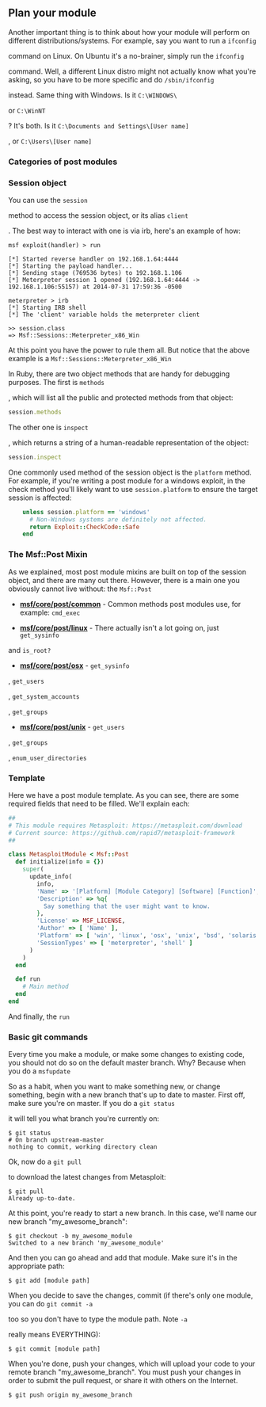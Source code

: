 ## Plan your module
Another important thing is to think about how your module will perform on different distributions/systems. For example, say you want to run a
```ifconfig```

command on Linux. On Ubuntu it's a no-brainer, simply run the
```ifconfig```

command. Well, a different Linux distro might not actually know what you're asking, so you have to be more specific and do
```/sbin/ifconfig```

instead. Same thing with Windows. Is it
```C:\WINDOWS\```

or
```C:\WinNT```

? It's both. Is it
```C:\Documents and Settings\[User name]```

, or
```C:\Users\[User name]```

### Categories of post modules
### Session object
You can use the
```session```

method to access the session object, or its alias
```client```

. The best way to interact with one is via irb, here's an example of how:
```msf
msf exploit(handler) > run

[*] Started reverse handler on 192.168.1.64:4444 
[*] Starting the payload handler...
[*] Sending stage (769536 bytes) to 192.168.1.106
[*] Meterpreter session 1 opened (192.168.1.64:4444 -> 192.168.1.106:55157) at 2014-07-31 17:59:36 -0500

meterpreter > irb
[*] Starting IRB shell
[*] The 'client' variable holds the meterpreter client

>> session.class
=> Msf::Sessions::Meterpreter_x86_Win
```

At this point you have the power to rule them all. But notice that the above example is a
```Msf::Sessions::Meterpreter_x86_Win```

In Ruby, there are two object methods that are handy for debugging purposes.  The first is
```methods```

, which will list all the public and protected methods from that object:
```ruby
session.methods
```

The other one is
```inspect```

, which returns a string of a human-readable representation of the object:
```ruby
session.inspect
```

One commonly used method of the session object is the `platform` method. For example, if you're writing a post module for a windows exploit, in the check method you'll likely want to use `session.platform` to ensure the target session is affected:
```ruby
    unless session.platform == 'windows'
      # Non-Windows systems are definitely not affected.
      return Exploit::CheckCode::Safe
    end
```

### The Msf::Post Mixin
As we explained, most post module mixins are built on top of the session object, and there are many out there. However, there is a main one you obviously cannot live without: the
```Msf::Post```

* **[msf/core/post/common](https://github.com/rapid7/metasploit-framework/blob/master/lib/msf/core/post/common.rb)** - Common methods post modules use, for example:
```cmd_exec```

* **[msf/core/post/linux](https://github.com/rapid7/metasploit-framework/tree/master/lib/msf/core/post/linux)** - There actually isn't a lot going on, just
```get_sysinfo```

and
```is_root?```

* **[msf/core/post/osx](https://github.com/rapid7/metasploit-framework/tree/master/lib/msf/core/post/osx)** -
```get_sysinfo```

,
```get_users```

,
```get_system_accounts```

,
```get_groups```

* **[msf/core/post/unix](https://github.com/rapid7/metasploit-framework/blob/master/lib/msf/core/post/unix.rb)** -
```get_users```

,
```get_groups```

,
```enum_user_directories```

### Template
Here we have a post module template. As you can see, there are some required fields that need to be filled. We'll explain each:
```ruby
##
# This module requires Metasploit: https://metasploit.com/download
# Current source: https://github.com/rapid7/metasploit-framework
##

class MetasploitModule < Msf::Post
  def initialize(info = {})
    super(
      update_info(
        info,
        'Name' => '[Platform] [Module Category] [Software] [Function]',
        'Description' => %q{
          Say something that the user might want to know.
        },
        'License' => MSF_LICENSE,
        'Author' => [ 'Name' ],
        'Platform' => [ 'win', 'linux', 'osx', 'unix', 'bsd', 'solaris' ],
        'SessionTypes' => [ 'meterpreter', 'shell' ]
      )
    )
  end

  def run
    # Main method
  end
end
```

And finally, the
```run```

### Basic git commands
Every time you make a module, or make some changes to existing code, you should not do so on the default master branch. Why? Because when you do a
```msfupdate```

So as a habit, when you want to make something new, or change something, begin with a new branch that's up to date to master. First off, make sure you're on master. If you do a
```git status```

it will tell you what branch you're currently on:
```
$ git status
# On branch upstream-master
nothing to commit, working directory clean
```

Ok, now do a
```git pull```

to download the latest changes from Metasploit:
```
$ git pull
Already up-to-date.
```

At this point, you're ready to start a new branch. In this case, we'll name our new branch "my_awesome_branch":
```
$ git checkout -b my_awesome_module
Switched to a new branch 'my_awesome_module'
```

And then you can go ahead and add that module. Make sure it's in the appropriate path:
```
$ git add [module path]
```

When you decide to save the changes, commit (if there's only one module, you can do
```git commit -a```

too so you don't have to type the module path. Note
```-a```

really means EVERYTHING):
```
$ git commit [module path]
```

When you're done, push your changes, which will upload your code to your remote branch "my_awesome_branch". You must push your changes in order to submit the pull request, or share it with others on the Internet.
```
$ git push origin my_awesome_branch
```

